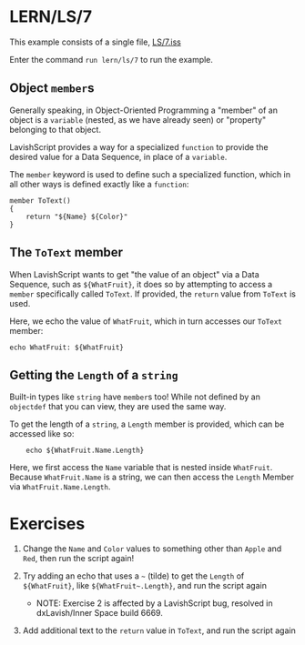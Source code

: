 # LERN/LS/7
This example consists of a single file, [LS/7.iss](7.iss)

Enter the command ```run lern/ls/7``` to run the example.

## Object ```member```s
Generally speaking, in Object-Oriented Programming a "member" of an object is a ```variable``` (nested, as we have already seen) or "property" belonging to that object.

LavishScript provides a way for a specialized ```function``` to provide the desired value for a Data Sequence, in place of a ```variable```. 

The ```member``` keyword is used to define such a specialized function, which in all other ways is defined exactly like a ```function```:
```
member ToText()
{
    return "${Name} ${Color}"
}
```

## The ```ToText``` member
When LavishScript wants to get "the value of an object" via a Data Sequence, such as ```${WhatFruit}```, it does so by attempting to access a ```member``` specifically called ```ToText```. If provided, the ```return``` value from ```ToText``` is used.

Here, we echo the value of ```WhatFruit```, which in turn accesses our ```ToText``` member:
```
echo WhatFruit: ${WhatFruit}
```

## Getting the ```Length``` of a ```string```
Built-in types like ```string``` have ```member```s too! While not defined by an ```objectdef``` that you can view, they are used the same way. 

To get the length of a ```string```, a ```Length``` member is provided, which can be accessed like so:

```
    echo ${WhatFruit.Name.Length}
```

Here, we first access the ```Name``` variable that is nested inside ```WhatFruit```. Because ```WhatFruit.Name``` is a string, we can then access the ```Length``` Member via ```WhatFruit.Name.Length```.

# Exercises
1. Change the ```Name``` and ```Color``` values to something other than ```Apple``` and ```Red```, then run the script again!

2. Try adding an echo that uses a ```~``` (tilde) to get the ```Length``` of ```${WhatFruit}```, like ```${WhatFruit~.Length}```, and run the script again
   * NOTE: Exercise 2 is affected by a LavishScript bug, resolved in dxLavish/Inner Space build 6669.

3. Add additional text to the ```return``` value in ```ToText```, and run the script again


